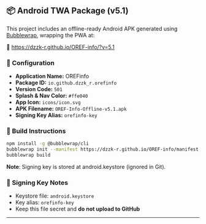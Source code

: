 ## 📦 Android TWA Package (v5.1)

This project includes an offline-ready Android APK generated using [Bubblewrap](https://github.com/GoogleChromeLabs/bubblewrap), wrapping the PWA at:

🔗 https://dzzk-r.github.io/OREF-info/?v=5.1

### 🔧 Configuration

- **Application Name:** OREFinfo
- **Package ID:** `io.github.dzzk_r.orefinfo`
- **Version Code:** `501`
- **Splash & Nav Color:** `#ffe040`
- **App Icon:** `icons/icon.svg`
- **APK Filename:** `OREF-Info-Offline-v5.1.apk`
- **Signing Key Alias:** `orefinfo-key`

### 📜 Build Instructions

```bash
npm install -g @bubblewrap/cli
bubblewrap init --manifest https://dzzk-r.github.io/OREF-info/manifest.json
bubblewrap build
```

**Note**: Signing key is stored at android.keystore (ignored in Git).

### 🔐 Signing Key Notes
- Keystore file: `android.keystore`
- Key alias: `orefinfo-key`
- Keep this file secret and **do not upload to GitHub**

---

